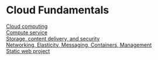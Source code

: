 # Cloud Fundamentals

[Cloud computing](https://github.com/gonzalo-munillag/Cloud_Development_Portfolio/blob/main/Cloud_Fundamentals/Cloud_computing.md)  
[Compute service](https://github.com/gonzalo-munillag/Cloud_Development_Portfolio/blob/main/Cloud_Fundamentals/Compute_service.md)  
[Storage, content delivery, and security](https://github.com/gonzalo-munillag/Cloud_Development_Portfolio/blob/main/Cloud_Fundamentals/Storage_and_content_delivery.md)  
[Networking, Elasticity, Messaging, Containers, Management](https://github.com/gonzalo-munillag/Cloud_Development_Portfolio/blob/main/Cloud_Fundamentals/Networking_Elasticity_Messaging_Containers_Management.md)   
[Static web project]()
